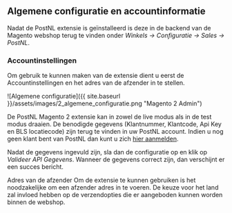 ## Algemene configuratie en accountinformatie
Nadat de PostNL extensie is geïnstalleerd is deze in de backend van de Magento webshop terug te vinden onder *Winkels → Configuratie → Sales → PostNL*.

### Accountinstellingen
Om gebruik te kunnen maken van de extensie dient u eerst de Accountinstellingen en het adres van de afzender in te stellen.

![Algemene configuratie]({{ site.baseurl }}/assets/images/2_algemene_configuratie.png "Magento 2 Admin")

De PostNL Magento 2 extensie kan in zowel de live modus als in de test modus draaien. De benodigde gegevens (Klantnummer, Klantcode, Api Key en BLS locatiecode) zijn terug te vinden in uw PostNL account. Indien u nog geen klant bent van PostNL dan kunt u zich [hier aanmelden](https://www.postnl.nl/zakelijk/e-commerce/flexibele-bezorgopties).

Nadat de gegevens ingevuld zijn, sla dan de configuratie op en klik op *Valideer API Gegevens*. Wanneer de gegevens correct zijn, dan verschijnt er een succes bericht.

Adres van de afzender
Om de extensie te kunnen gebruiken is het noodzakelijke om een afzender adres in te voeren. De keuze voor het land zal invloed hebben op de verzendopties die er aangeboden kunnen worden binnen de webshop.

